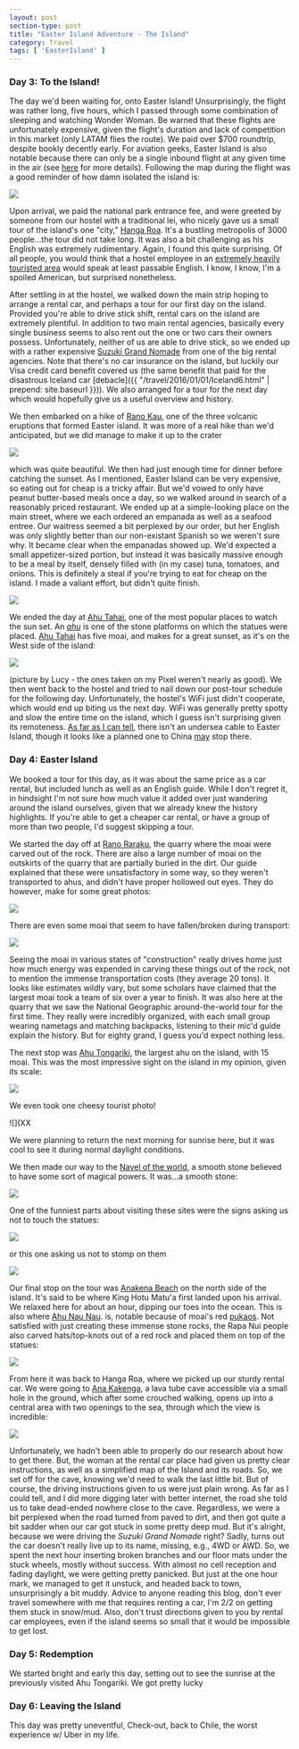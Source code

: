 ```yaml
---
layout: post
section-type: post
title: "Easter Island Adventure - The Island"
category: Travel
tags: [ 'EasterIsland' ]
---
```


### Day 3: To the Island!

The day we'd been waiting for, onto Easter Island! Unsurprisingly, the flight was rather
long, five hours, which I passed through some combination of sleeping and watching
Wonder Woman. Be warned that these flights are unfortunately expensive, given the flight's
duration and lack of competition in this market (only LATAM flies the route). We paid
over $700 roundtrip, despite bookly decently early. For aviation geeks, Easter Island
is also notable because there can only be a single inbound flight at any given time
in the air (see [here](http://onemileatatime.boardingarea.com/2016/05/12/easter-island-flying-restrictions/)
for more details). Following the map during the flight was a good reminder of how damn
isolated the island is:

![](XX)

Upon arrival, we paid the national park entrance fee, and 
were greeted by someone from our hostel with a traditional lei, who nicely
gave us a small tour of the island's one "city," [Hanga Roa](https://en.wikipedia.org/wiki/Hanga_Roa).
It's a bustling metropolis of 3000 people...the tour did not take long. It was also a bit challenging
as his English was extremely rudimentary. Again, I found this quite surprising. Of all people, you would
think that a hostel employee in an 
[extremely heavily touristed area](http://www.businessinsider.com/tourists-are-ruining-the-easter-island-head-statues-2016-4)
would speak at least passable English. I know, I know, I'm a spoiled American, but surprised nonetheless.

After settling in at the hostel, we walked down the main strip hoping to arrange a rental car,
and perhaps a tour for our first day on the island. Provided you're able to drive stick shift,
rental cars on the island are extremely plentiful. In addition to two main rental agencies, basically
every single business seems to also rent out the one or two cars their owners possess.
Unfortunately, neither of us are able to drive stick, so we ended up with a rather expensive
[Suzuki Grand Nomade](https://en.wikipedia.org/wiki/Suzuki_Vitara)
from one of the big rental agencies. Note that there's no car insurance on the island, but luckily
our Visa credit card benefit covered us (the same benefit that paid for the disastrous Iceland
car 
[debacle]({{ "/travel/2016/01/01/Iceland6.html" | prepend: site.baseurl }})). 
We also arranged for a tour for the next day which would hopefully give us a useful overview and history.

We then embarked on a hike of 
[Rano Kau](https://en.wikipedia.org/wiki/Rano_Kau), 
one of the three volcanic eruptions that formed Easter island.
It was more of a real hike than we'd anticipated, but we did manage to make it up to the crater

![](XX)

which was quite beautiful. We then had just enough time for dinner before catching the sunset. 
As I mentioned, Easter Island can be very expensive, so eating out for cheap is a tricky affair. 
But we'd vowed to only have peanut butter-based meals once a day, 
so we walked around in search of a reasonably priced restaurant. 
We ended up at a simple-looking place on the main street, where we each ordered an empanada as well
as a seafood entree. Our waitress seemed a bit perplexed by our order, but her English was only slightly
better than our non-existant Spanish so we weren't sure why. It became clear when the empanadas showed
up. We'd expected a small appetizer-sized portion, but instead it was basically massive enough
to be a meal by itself, densely filled with (in my case) tuna, tomatoes, and onions. This is definitely
a steal if you're trying to eat for cheap on the island. I made a valiant effort, but didn't quite finish. 

![](XX)


We ended the day at
[Ahu Tahai](https://en.wikipedia.org/wiki/Ahu_Tahai),
one of the most popular places to watch the sun set.
An [*ahu*](https://en.wikipedia.org/wiki/Easter_Island#Stone_platforms)
is one of the stone platforms on which the statues were placed.
[Ahu Tahai](https://en.wikipedia.org/wiki/Ahu_Tahai) has five moai, and makes for
a great sunset, as it's on the West side of the island:

![](XX)

(picture by Lucy - the ones taken on my Pixel weren't nearly as good).
We then went back to the hostel and tried to nail down our post-tour schedule
for the following day. Unfortunately, the hostel's WiFi just didn't cooperate,
which would end up biting us the next day. WiFi was generally pretty spotty
and slow the entire time on the island, which I guess isn't surprising given
its remoteness. 
[As far as I can tell](https://www.submarinecablemap.com/), 
there isn't an undersea cable to Easter Island, though it looks like a planned one to China
[may](https://www.telegeography.com/products/commsupdate/articles/2017/06/09/cable-compendium-a-guide-to-the-weeks-submarine-and-terrestrial-developments/index.html)
stop there.

### Day 4: Easter Island

We booked a tour for this day, as it was about the same price as a car rental,
but included lunch as well as an English guide. While I don't regret it, in hindsight
I'm not sure how much value it added over just wandering around the island ourselves,
given that we already knew the history highlights.
If you're able to get a cheaper car rental, or have a group of more than two people,
I'd suggest skipping a tour.

We started the day off at
[Rano Raraku](https://en.wikipedia.org/wiki/Rano_Raraku), the quarry where the moai
were carved out of the rock. There are also a large number of moai on the outskirts 
of the quarry that are partially buried in the dirt. Our guide explained that these
were unsatisfactory in some way, so they weren't transported to ahus, and didn't have
proper hollowed out eyes. They do however, make for some great photos:

![](XX)

There are even some moai that seem to have fallen/broken during transport:

![](XX)

Seeing the moai in various states of "construction" really drives home
just how much energy was expended in carving these things out of the rock, not to mention
the immense transportation costs (they average 20 tons). It looks like estimates wildly vary, but some
scholars have claimed that the largest moai took a team of six over a year to finish.
It was also here at the quarry that we saw the National Geographic around-the-world tour
for the first time. They really were incredibly organized, with each small group wearing nametags
and matching backpacks, listening to their mic'd guide explain the history. But for eighty grand,
I guess you'd expect nothing less.

The next stop was
[Ahu Tongariki](https://en.wikipedia.org/wiki/Ahu_Tongariki),
the largest ahu on the island, with 15 moai. This was the most impressive sight on the island
in my opinion, given its scale:

![](XX)

We even took one cheesy tourist photo!

![](XX

We were planning to return the next morning for sunrise here, but it was cool to see it during normal
daylight conditions.

We then made our way to the
[Navel of the world](https://www.atlasobscura.com/places/the-navel-of-the-world),
a smooth stone believed to have some sort of magical powers. It was...a smooth stone:

![](XX)

One of the funniest parts about visiting these sites were the signs asking us not to touch the statues:

![](XX)

or this one asking us not to stomp on them

![](XX)

Our final stop on the tour was 
[Anakena Beach](https://imaginaisladepascua.com/en/easter-island-sightseeing/easter-island-beaches/anakena/)
on the north side of the island. It's said to be where King Hotu Matu'a first landed upon 
his arrival. We relaxed here for about an hour, dipping our toes into the ocean. 
This is also where
[Ahu Nau Nau](https://imaginaisladepascua.com/en/easter-island-sightseeing/easter-island-archaeology/ahu-nau-nau/).
is, notable because of moai's red [pukaos](https://en.wikipedia.org/wiki/Pukao). Not satisfied with just creating
these immense stone rocks, the Rapa Nui people also carved hats/top-knots out of a red rock
and placed them on top of the statues:

![](XX)

From here it was back to Hanga Roa, where we picked up our sturdy rental car. We were going to
[Ana Kakenga](https://imaginaisladepascua.com/en/easter-island-sightseeing/easter-island-caves/ana-kakenga/),
a lava tube cave accessible via a small hole in the ground, which after some crouched walking, opens
up into a central area with two openings to the sea, through which the view is incredible:

![](http://imaginaisladepascua.com/wp-content/uploads/2013/08/Ana-Kakenga-Murray-cueva-de-las-dos-ventanas-isla-de-pascua-Foote.jpg)

Unfortunately, we hadn't been able to properly do our research about how to get there. But, the
woman at the rental car place had given us pretty clear instructions, as well as a simplified
map of the Island and its roads. So, we set off for the cave, knowing we'd need to walk the last
little bit. But of course, the driving instructions given to us were just plain wrong. As far as I could tell,
and I did more digging later with better internet, the road she told us to take dead-ended nowhere close
to the cave. Regardless, we were a bit perplexed when the road turned from paved to dirt, and then got
quite a bit sadder when our car got stuck in some pretty deep mud. But it's alright, because we were driving the 
*Suzuki Grand Nomade* right? Sadly, turns out the car doesn't really live up to its name, missing, e.g., 4WD or 
AWD. So, we spent the next hour inserting broken branches and our floor mats under the stuck wheels, mostly
without success. With almost no cell reception and fading daylight, we were getting pretty panicked. But just at the
one hour mark, we managed to get it unstuck, and headed back to town, unsurprisingly a bit muddy. 
Advice to anyone reading this blog, don't
ever travel somewhere with me that requires renting a car, I'm 2/2 on getting them stuck in snow/mud.
Also, don't trust directions given to you by rental car employees, even if the island seems so small that it would
be impossible to get lost.

### Day 5: Redemption

We started bright and early this day, setting out to see the sunrise at the previously visited Ahu Tongariki.
We got pretty lucky 


### Day 6: Leaving the Island

This day was pretty uneventful, 
Check-out, back to Chile, the worst experience w/ Uber in my life.
